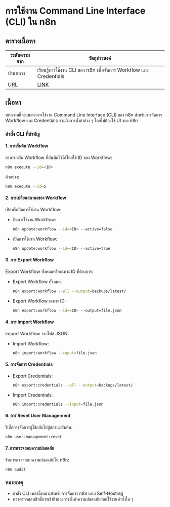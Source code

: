 # การใช้งาน Command Line Interface (CLI) ใน n8n

## ตารางเนื้อหา
| ระดับความยาก | วัตถุประสงค์ |
|---------------|----------------|
| ปานกลาง      | เรียนรู้การใช้งาน CLI ของ n8n เพื่อจัดการ Workflow และ Credentials |
| URL      | [LINK](https://docs.n8n.io/hosting/cli-commands)|

## เนื้อหา
บทความนี้จะแนะนำการใช้งาน Command Line Interface (CLI) ของ n8n สำหรับการจัดการ Workflow และ Credentials รวมถึงการตั้งค่าต่าง ๆ โดยไม่ต้องใช้ UI ของ n8n

### คำสั่ง CLI ที่สำคัญ

#### 1. การเริ่มต้น Workflow
สามารถเริ่ม Workflow ที่บันทึกไว้ได้โดยใช้ ID ของ Workflow:
```bash
n8n execute --id=<ID>
```
ตัวอย่าง:
```bash
n8n execute --id=5
```

#### 2. การเปลี่ยนสถานะของ Workflow
เปิดหรือปิดการใช้งาน Workflow:
- ปิดการใช้งาน Workflow:
  ```bash
  n8n update:workflow --id=<ID> --active=false
  ```
- เปิดการใช้งาน Workflow:
  ```bash
  n8n update:workflow --id=<ID> --active=true
  ```

#### 3. การ Export Workflow
Export Workflow ทั้งหมดหรือเฉพาะ ID ที่ต้องการ:
- Export Workflow ทั้งหมด:
  ```bash
  n8n export:workflow --all --output=backups/latest/
  ```
- Export Workflow เฉพาะ ID:
  ```bash
  n8n export:workflow --id=<ID> --output=file.json
  ```

#### 4. การ Import Workflow
Import Workflow จากไฟล์ JSON:
- Import Workflow:
  ```bash
  n8n import:workflow --input=file.json
  ```

#### 5. การจัดการ Credentials
- Export Credentials:
  ```bash
  n8n export:credentials --all --output=backups/latest/
  ```
- Import Credentials:
  ```bash
  n8n import:credentials --input=file.json
  ```

#### 6. การ Reset User Management
รีเซ็ตการจัดการผู้ใช้กลับไปสู่สถานะเริ่มต้น:
```bash
n8n user-management:reset
```

#### 7. การตรวจสอบความปลอดภัย
รันการตรวจสอบความปลอดภัยใน n8n:
```bash
n8n audit
```

### หมายเหตุ
- คำสั่ง CLI เหล่านี้เหมาะสำหรับการจัดการ n8n แบบ Self-Hosting
- ควรตรวจสอบสิทธิ์การเข้าถึงและการตั้งค่าความปลอดภัยก่อนใช้งานคำสั่งใด ๆ